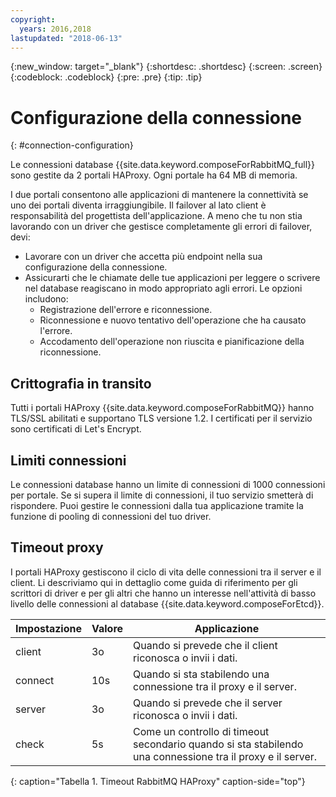 ```yaml
---
copyright:
  years: 2016,2018
lastupdated: "2018-06-13"
---
```


{:new_window: target="_blank"}
{:shortdesc: .shortdesc}
{:screen: .screen}
{:codeblock: .codeblock}
{:pre: .pre}
{:tip: .tip}

# Configurazione della connessione
{: #connection-configuration}

Le connessioni database {{site.data.keyword.composeForRabbitMQ_full}} sono gestite da 2 portali HAProxy. Ogni portale ha 64 MB di memoria.

I due portali consentono alle applicazioni di mantenere la connettività se uno dei portali diventa irraggiungibile. Il failover al lato client è responsabilità del progettista dell'applicazione. A meno che tu non stia lavorando con un driver che gestisce completamente gli errori di failover, devi:

* Lavorare con un driver che accetta più endpoint nella sua configurazione della connessione.
* Assicurarti che le chiamate delle tue applicazioni per leggere o scrivere nel database reagiscano in modo appropriato agli errori. Le opzioni includono:
  + Registrazione dell'errore e riconnessione.
  + Riconnessione e nuovo tentativo dell'operazione che ha causato l'errore.
  + Accodamento dell'operazione non riuscita e pianificazione della riconnessione.

## Crittografia in transito

Tutti i portali HAProxy {{site.data.keyword.composeForRabbitMQ}} hanno TLS/SSL abilitati e supportano TLS versione 1.2. I certificati per il servizio sono certificati di Let's Encrypt.

## Limiti connessioni

Le connessioni database hanno un limite di connessioni di 1000 connessioni per portale. Se si supera il limite di connessioni, il tuo servizio smetterà di rispondere. Puoi gestire le connessioni dalla tua applicazione tramite la funzione di pooling di connessioni del tuo driver.

## Timeout proxy

I portali HAProxy gestiscono il ciclo di vita delle connessioni tra il server e il client. Li descriviamo qui in dettaglio come guida di riferimento per gli scrittori di driver e per gli altri che hanno un interesse nell'attività di basso livello delle connessioni al database {{site.data.keyword.composeForEtcd}}.

Impostazione | Valore | Applicazione
----------|-----------|-----------
client | 3o | Quando si prevede che il client riconosca o invii i dati.
connect | 10s | Quando si sta stabilendo una connessione tra il proxy e il server.
server | 3o | Quando si prevede che il server riconosca o invii i dati.
check | 5s | Come un controllo di timeout secondario quando si sta stabilendo una connessione tra il proxy e il server.
{: caption="Tabella 1. Timeout RabbitMQ HAProxy" caption-side="top"}




